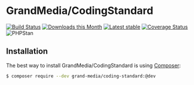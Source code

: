 GrandMedia/CodingStandard
======

[![Build Status](https://travis-ci.org/GrandMedia/CodingStandard.svg?branch=master)](https://travis-ci.org/GrandMedia/CodingStandard)
[![Downloads this Month](https://img.shields.io/packagist/dm/grand-media/coding-standard.svg)](https://packagist.org/packages/grand-media/coding-standard)
[![Latest stable](https://img.shields.io/packagist/v/grand-media/coding-standard.svg)](https://packagist.org/packages/grand-media/coding-standard)
[![Coverage Status](https://coveralls.io/repos/github/GrandMedia/CodingStandard/badge.svg?branch=master)](https://coveralls.io/github/GrandMedia/CodingStandard?branch=master)
![PHPStan](https://img.shields.io/badge/style-level%207-brightgreen.svg?style=flat-square&label=phpstan)

Installation
------------

The best way to install GrandMedia/CodingStandard is using  [Composer](http://getcomposer.org/):

```sh
$ composer require --dev grand-media/coding-standard:@dev
```
